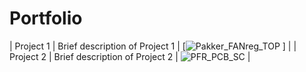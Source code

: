 # Portfolio
| Project 1 | Brief description of Project 1 | [![Pakker_FANreg_TOP](https://github.com/user-attachments/assets/60557220-6e33-4bf4-b891-7fc9f8660491)
 ] |
| Project 2 | Brief description of Project 2 | ![PFR_PCB_SC](https://github.com/user-attachments/assets/987a45af-e06a-4517-8a86-f3cbec744dd1) |
